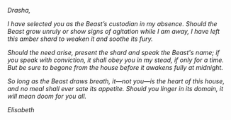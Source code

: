 *Drasha,*

*I have selected you as the Beast’s custodian in my absence. Should the Beast grow unruly or show signs of agitation while I am away, I have left this amber shard to weaken it and soothe its fury.*

*Should the need arise, present the shard and speak the Beast's name; if you speak with conviction, it shall obey you in my stead, if only for a time. But be sure to begone from the house before it awakens fully at midnight.*

*So long as the Beast draws breath, it—not you—is the heart of this house, and no meal shall ever sate its appetite. Should you linger in its domain, it will mean doom for you all.*

*Elisabeth*